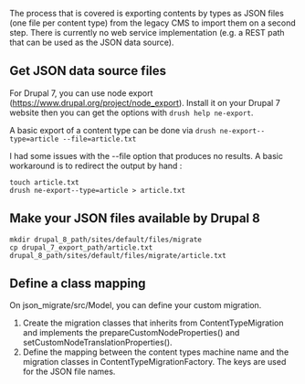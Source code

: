 The process that is covered is exporting contents by types as JSON files (one file per content type) from the legacy CMS to import them on a second step.
There is currently no web service implementation (e.g. a REST path that can be used as the JSON data source).

## Get JSON data source files

For Drupal 7, you can use node export (https://www.drupal.org/project/node_export).
Install it on your Drupal 7 website then you can get the options with `drush help ne-export`.

A basic export of a content type can be done via
`drush ne-export--type=article --file=article.txt`

I had some issues with the --file option that produces no results.
A basic workaround is to redirect the output by hand :
```
touch article.txt
drush ne-export--type=article > article.txt
```

## Make your JSON files available by Drupal 8

```
mkdir drupal_8_path/sites/default/files/migrate
cp drupal_7_export_path/article.txt drupal_8_path/sites/default/files/migrate/article.txt
```

## Define a class mapping

On json_migrate/src/Model, you can define your custom migration.

1. Create the migration classes that inherits from ContentTypeMigration and implements the prepareCustomNodeProperties() and setCustomNodeTranslationProperties().
2. Define the mapping between the content types machine name and the migration classes in ContentTypeMigrationFactory. The keys are used for the JSON file names.
